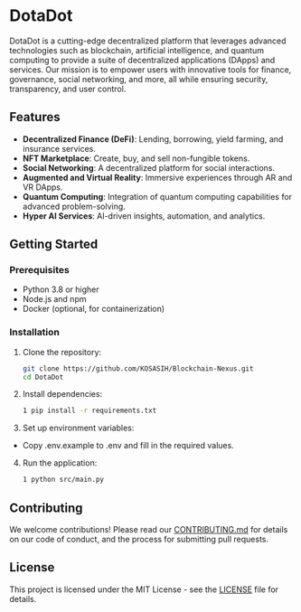 # DotaDot

DotaDot is a cutting-edge decentralized platform that leverages advanced technologies such as blockchain, artificial intelligence, and quantum computing to provide a suite of decentralized applications (DApps) and services. Our mission is to empower users with innovative tools for finance, governance, social networking, and more, all while ensuring security, transparency, and user control.

## Features

- **Decentralized Finance (DeFi)**: Lending, borrowing, yield farming, and insurance services.
- **NFT Marketplace**: Create, buy, and sell non-fungible tokens.
- **Social Networking**: A decentralized platform for social interactions.
- **Augmented and Virtual Reality**: Immersive experiences through AR and VR DApps.
- **Quantum Computing**: Integration of quantum computing capabilities for advanced problem-solving.
- **Hyper AI Services**: AI-driven insights, automation, and analytics.

## Getting Started

### Prerequisites

- Python 3.8 or higher
- Node.js and npm
- Docker (optional, for containerization)

### Installation

1. Clone the repository:
   ```bash
   git clone https://github.com/KOSASIH/Blockchain-Nexus.git
   cd DotaDot
   ```

2. Install dependencies:

   ```bash
   1 pip install -r requirements.txt
   ```

3. Set up environment variables:

- Copy .env.example to .env and fill in the required values.

4. Run the application:

   ```bash
   1 python src/main.py
   ```

## Contributing
We welcome contributions! Please read our [CONTRIBUTING.md](CONTRIBUTING.md) for details on our code of conduct, and the process for submitting pull requests.

## License
This project is licensed under the MIT License - see the [LICENSE](LICENSE) file for details.
